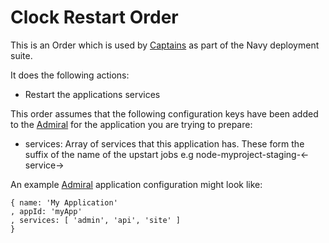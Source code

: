 # Clock Restart Order

This is an Order which is used by [Captains](http://github.com/microadam/navy-captain) as part of the Navy deployment suite.

It does the following actions:

* Restart the applications services

This order assumes that the following configuration keys have been added to the [Admiral](http://github.com/microadam/navy-admiral) for the application you are trying to prepare:

* services: Array of services that this application has. These form the suffix of the name of the upstart jobs e.g node-myproject-staging-<-service->

An example [Admiral](http://github.com/microadam/navy-admiral) application configuration might look like:

    { name: 'My Application'
    , appId: 'myApp'
    , services: [ 'admin', 'api', 'site' ]
    }
